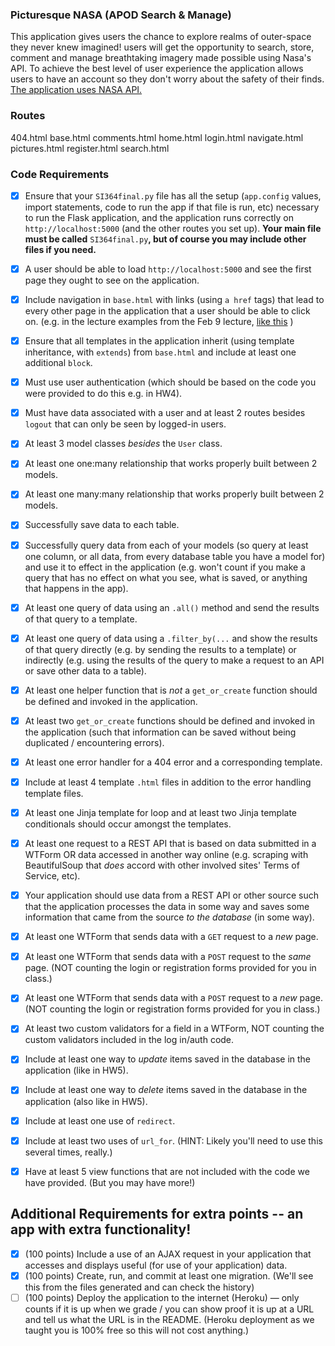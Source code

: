 ### Picturesque NASA (APOD Search & Manage)

This application gives users the chance to explore realms of outer-space they never knew imagined! users will get the opportunity to search, store, comment and manage breathtaking imagery made possible using Nasa's API. To achieve the best level of user experience the application allows users to have an account so they don't worry about the safety of their finds. [The application uses NASA API.](https://api.nasa.gov)

### Routes

404.html
base.html
comments.html
home.html
login.html
navigate.html
pictures.html
register.html
search.html


### **Code Requirements**

- [x] Ensure that your `SI364final.py` file has all the setup (`app.config` values, import statements, code to run the app if that file is run, etc) necessary to run the Flask application, and the application runs correctly on `http://localhost:5000` (and the other routes you set up). **Your main file must be called** `SI364final.py`**, but of course you may include other files if you need.**

- [x] A user should be able to load `http://localhost:5000` and see the first page they ought to see on the application.

- [x] Include navigation in `base.html` with links (using `a href` tags) that lead to every other page in the application that a user should be able to click on. (e.g. in the lecture examples from the Feb 9 lecture, [like this](https://www.dropbox.com/s/hjcls4cfdkqwy84/Screenshot%202018-02-15%2013.26.32.png?dl=0) )

- [x] Ensure that all templates in the application inherit (using template inheritance, with `extends`) from `base.html` and include at least one additional `block`.

- [x] Must use user authentication (which should be based on the code you were provided to do this e.g. in HW4).

- [x] Must have data associated with a user and at least 2 routes besides `logout` that can only be seen by logged-in users.

- [x] At least 3 model classes *besides* the `User` class.

- [x] At least one one:many relationship that works properly built between 2 models.

- [x] At least one many:many relationship that works properly built between 2 models.

- [x] Successfully save data to each table.

- [x] Successfully query data from each of your models (so query at least one column, or all data, from every database table you have a model for) and use it to effect in the application (e.g. won't count if you make a query that has no effect on what you see, what is saved, or anything that happens in the app).

- [x] At least one query of data using an `.all()` method and send the results of that query to a template.

- [x] At least one query of data using a `.filter_by(...` and show the results of that query directly (e.g. by sending the results to a template) or indirectly (e.g. using the results of the query to make a request to an API or save other data to a table).

- [x] At least one helper function that is *not* a `get_or_create` function should be defined and invoked in the application.

- [x] At least two `get_or_create` functions should be defined and invoked in the application (such that information can be saved without being duplicated / encountering errors).

- [x] At least one error handler for a 404 error and a corresponding template.

- [x] Include at least 4 template `.html` files in addition to the error handling template files.

- [x] At least one Jinja template for loop and at least two Jinja template conditionals should occur amongst the templates.

- [x] At least one request to a REST API that is based on data submitted in a WTForm OR data accessed in another way online (e.g. scraping with BeautifulSoup that *does* accord with other involved sites' Terms of Service, etc).

- [x] Your application should use data from a REST API or other source such that the application processes the data in some way and saves some information that came from the source *to the database* (in some way).

- [x] At least one WTForm that sends data with a `GET` request to a *new* page.

- [x] At least one WTForm that sends data with a `POST` request to the *same* page. (NOT counting the login or registration forms provided for you in class.)

- [x] At least one WTForm that sends data with a `POST` request to a *new* page. (NOT counting the login or registration forms provided for you in class.)

- [x] At least two custom validators for a field in a WTForm, NOT counting the custom validators included in the log in/auth code.

- [x] Include at least one way to *update* items saved in the database in the application (like in HW5).

- [x] Include at least one way to *delete* items saved in the database in the application (also like in HW5).

- [x] Include at least one use of `redirect`.

- [x] Include at least two uses of `url_for`. (HINT: Likely you'll need to use this several times, really.)

- [x] Have at least 5 view functions that are not included with the code we have provided. (But you may have more!)

## Additional Requirements for extra points -- an app with extra functionality!

- [X] (100 points) Include a use of an AJAX request in your application that accesses and displays useful (for use of your application) data.
- [x]  (100 points) Create, run, and commit at least one migration. (We'll see this from the files generated and can check the history)
- [ ]  (100 points) Deploy the application to the internet (Heroku) — only counts if it is up when we grade / you can show proof it is up at a URL and tell us what the URL is in the README. (Heroku deployment as we taught you is 100% free so this will not cost anything.)

